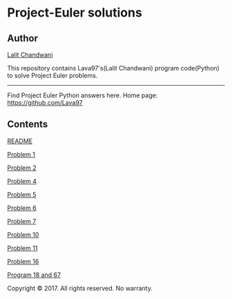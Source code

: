 # Project-Euler solutions
## Author
[Lalit Chandwani](https://www.linkedin.com/in/lalit-chandwani-5971a7140?lipi=urn%3Ali%3Apage%3Ad_flagship3_profile_view_base%3B4TWVxihMR1GldMXdzGuOLw%3D%3D)

This repository contains Lava97's(Lalit Chandwani) program code(Python) to solve Project Euler problems.

---
Find Project Euler Python answers here.
Home page: https://github.com/Lava97

## Contents
[README](https://github.com/Lava97/Project-Euler/blob/master/README.md)

[Problem 1](https://github.com/Lava97/Project-Euler/blob/master/Euler's%20Project(Problem%201).py)

[Problem 2](https://github.com/Lava97/Project-Euler/blob/master/Euler's%20Project(Problem%202).py)

[Problem 4](https://github.com/Lava97/Project-Euler/blob/master/Euler's%20Project(Problem%204).py)

[Problem 5](https://github.com/Lava97/Project-Euler/blob/master/Euler's%20Project(Problem%205).py)

[Problem 6](https://github.com/Lava97/Project-Euler/blob/master/Euler's%20Project(Problem%206).py)

[Problem 7](https://github.com/Lava97/Project-Euler/blob/master/Euler's%20Project(Problem%207).py)

[Problem 10](https://github.com/Lava97/Project-Euler/blob/master/Euler's%20Project(Problem%2010).py)

[Problem 11](https://github.com/Lava97/Project-Euler/tree/master/Euler's%20Project(Problem%2011))

[Problem 16](https://github.com/Lava97/Project-Euler/blob/master/Euler's%20Project(Problem%2016).py)

[Program 18 and 67](https://github.com/Lava97/Project-Euler/blob/master/Euler's%20Project(Problem%2018%20and%2067).py)

Copyright © 2017. All rights reserved. No warranty.
